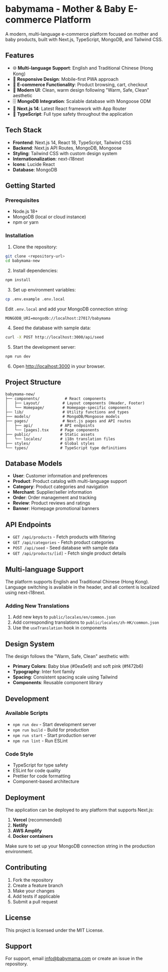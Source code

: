 # babymama - Mother & Baby E-commerce Platform

A modern, multi-language e-commerce platform focused on mother and baby products, built with Next.js, TypeScript, MongoDB, and Tailwind CSS.

## Features

- 🌐 **Multi-language Support**: English and Traditional Chinese (Hong Kong)
- 📱 **Responsive Design**: Mobile-first PWA approach
- 🛒 **E-commerce Functionality**: Product browsing, cart, checkout
- 🎨 **Modern UI**: Clean, warm design following "Warm, Safe, Clean" aesthetic
- 🗄️ **MongoDB Integration**: Scalable database with Mongoose ODM
- 🚀 **Next.js 14**: Latest React framework with App Router
- 🎯 **TypeScript**: Full type safety throughout the application

## Tech Stack

- **Frontend**: Next.js 14, React 18, TypeScript, Tailwind CSS
- **Backend**: Next.js API Routes, MongoDB, Mongoose
- **Styling**: Tailwind CSS with custom design system
- **Internationalization**: next-i18next
- **Icons**: Lucide React
- **Database**: MongoDB

## Getting Started

### Prerequisites

- Node.js 18+ 
- MongoDB (local or cloud instance)
- npm or yarn

### Installation

1. Clone the repository:
```bash
git clone <repository-url>
cd babymama-new
```

2. Install dependencies:
```bash
npm install
```

3. Set up environment variables:
```bash
cp .env.example .env.local
```

Edit `.env.local` and add your MongoDB connection string:
```
MONGODB_URI=mongodb://localhost:27017/babymama
```

4. Seed the database with sample data:
```bash
curl -X POST http://localhost:3000/api/seed
```

5. Start the development server:
```bash
npm run dev
```

6. Open [http://localhost:3000](http://localhost:3000) in your browser.

## Project Structure

```
babymama-new/
├── components/           # React components
│   ├── Layout/          # Layout components (Header, Footer)
│   └── Homepage/        # Homepage-specific components
├── lib/                 # Utility functions and types
├── models/              # MongoDB/Mongoose models
├── pages/               # Next.js pages and API routes
│   ├── api/            # API endpoints
│   └── [pages].tsx     # Page components
├── public/             # Static assets
│   └── locales/        # i18n translation files
├── styles/             # Global styles
└── types/              # TypeScript type definitions
```

## Database Models

- **User**: Customer information and preferences
- **Product**: Product catalog with multi-language support
- **Category**: Product categories and navigation
- **Merchant**: Supplier/seller information
- **Order**: Order management and tracking
- **Review**: Product reviews and ratings
- **Banner**: Homepage promotional banners

## API Endpoints

- `GET /api/products` - Fetch products with filtering
- `GET /api/categories` - Fetch product categories
- `POST /api/seed` - Seed database with sample data
- `GET /api/products/[id]` - Fetch single product details

## Multi-language Support

The platform supports English and Traditional Chinese (Hong Kong). Language switching is available in the header, and all content is localized using next-i18next.

### Adding New Translations

1. Add new keys to `public/locales/en/common.json`
2. Add corresponding translations to `public/locales/zh-HK/common.json`
3. Use the `useTranslation` hook in components

## Design System

The design follows the "Warm, Safe, Clean" aesthetic with:
- **Primary Colors**: Baby blue (#0ea5e9) and soft pink (#f472b6)
- **Typography**: Inter font family
- **Spacing**: Consistent spacing scale using Tailwind
- **Components**: Reusable component library

## Development

### Available Scripts

- `npm run dev` - Start development server
- `npm run build` - Build for production
- `npm run start` - Start production server
- `npm run lint` - Run ESLint

### Code Style

- TypeScript for type safety
- ESLint for code quality
- Prettier for code formatting
- Component-based architecture

## Deployment

The application can be deployed to any platform that supports Next.js:

1. **Vercel** (recommended)
2. **Netlify**
3. **AWS Amplify**
4. **Docker containers**

Make sure to set up your MongoDB connection string in the production environment.

## Contributing

1. Fork the repository
2. Create a feature branch
3. Make your changes
4. Add tests if applicable
5. Submit a pull request

## License

This project is licensed under the MIT License.

## Support

For support, email info@babymama.com or create an issue in the repository.

